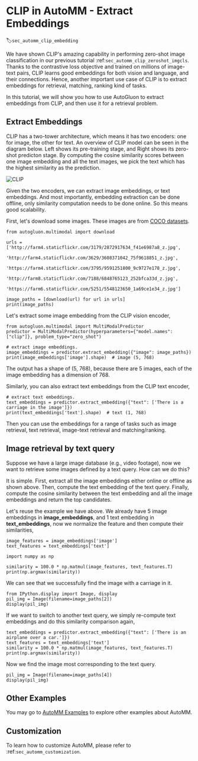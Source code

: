 # CLIP in AutoMM - Extract Embeddings 
:label:`sec_automm_clip_embedding`

We have shown CLIP's amazing capability in performing zero-shot image classification in our previous tutorial :ref:`sec_automm_clip_zeroshot_imgcls`. Thanks to the contrastive loss objective and trained on millions of image-text pairs, CLIP learns good embeddings for both vision and language, and their connections. Hence, another important use case of CLIP is to extract embeddings for retrieval, matching, ranking kind of tasks.

In this tutorial, we will show you how to use AutoGluon to extract embeddings from CLIP, and then use it for a retrieval problem. 


## Extract Embeddings

CLIP has a two-tower architecture, which means it has two encoders: one for image, the other for text. An overview of CLIP model can be seen in the diagram below. Left shows its pre-training stage, and Right shows its zero-shot predicton stage. By computing the cosine similarity scores between one image embedding and all the text images, we pick the text which has the highest similarity as the prediction.

![CLIP](https://github.com/openai/CLIP/raw/main/CLIP.png)

Given the two encoders, we can extract image embeddings, or text embeddings. And most importantly, embedding extraction can be done offline, only similarity computation needs to be done online. So this means good scalability. 

First, let's download some images. These images are from [COCO datasets](https://cocodataset.org/#home).

```{.python .input}
from autogluon.multimodal import download

urls = ['http://farm4.staticflickr.com/3179/2872917634_f41e6987a8_z.jpg',
        'http://farm4.staticflickr.com/3629/3608371042_75f9618851_z.jpg',
        'https://farm4.staticflickr.com/3795/9591251800_9c9727e178_z.jpg',
        'http://farm8.staticflickr.com/7188/6848765123_252bfca33d_z.jpg',
        'https://farm6.staticflickr.com/5251/5548123650_1a69ce1e34_z.jpg']

image_paths = [download(url) for url in urls]
print(image_paths)
```

Let's extract some image embedding from the CLIP vision encoder,

```{.python .input}
from autogluon.multimodal import MultiModalPredictor
predictor = MultiModalPredictor(hyperparameters={"model.names": ["clip"]}, problem_type="zero_shot")

# extract image embeddings.
image_embeddings = predictor.extract_embedding({"image": image_paths})
print(image_embeddings['image'].shape)  # image (5, 768)
```

The output has a shape of (5, 768), because there are 5 images, each of the image embedding has a dimension of 768. 

Similarly, you can also extract text embeddings from the CLIP text encoder, 

```{.python .input}
# extract text embeddings.
text_embeddings = predictor.extract_embedding({"text": ['There is a carriage in the image']})
print(text_embeddings['text'].shape)  # text (1, 768)
```

Then you can use the embeddings for a range of tasks such as image retrieval, text retrieval, image-text retrieval and matching/ranking. 


## Image retrieval by text query

Suppose we have a large image database (e.g., video footage), now we want to retrieve some images defined by a text query. How can we do this? 

It is simple. First, extract all the image embeddings either online or offline as shown above. Then, compute the text embedding of the text query. Finally, compute the cosine similarity between the text embedding and all the image embeddings and return the top candidates. 

Let's reuse the example we have above. We already have 5 image embeddings in **image_embeddings**, and 1 text embedding in **text_embeddings**, now we normalize the feature and then compute their similarities,

```{.python .input}
image_features = image_embeddings['image']
text_features = text_embeddings['text']

import numpy as np

similarity = 100.0 * np.matmul(image_features, text_features.T)
print(np.argmax(similarity))
```

We can see that we successfully find the image with a carriage in it. 

```{.python .input}
from IPython.display import Image, display
pil_img = Image(filename=image_paths[2])
display(pil_img)
```

If we want to switch to another text query, we simply re-compute text embeddings and do this similarity comparison again,

```{.python .input}
text_embeddings = predictor.extract_embedding({"text": ['There is an airplane over a car.']})
text_features = text_embeddings['text']
similarity = 100.0 * np.matmul(image_features, text_features.T)
print(np.argmax(similarity))
```

Now we find the image most corresponding to the text query. 

```{.python .input}
pil_img = Image(filename=image_paths[4])
display(pil_img)
```


## Other Examples

You may go to [AutoMM Examples](https://github.com/awslabs/autogluon/tree/master/examples/automm) to explore other examples about AutoMM.


## Customization

To learn how to customize AutoMM, please refer to :ref:`sec_automm_customization`.
